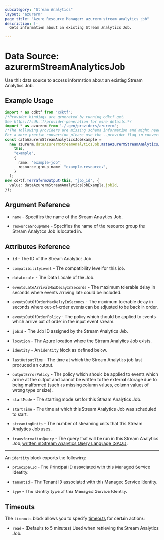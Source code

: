 ```yaml
---
subcategory: "Stream Analytics"
layout: "azurerm"
page_title: "Azure Resource Manager: azurerm_stream_analytics_job"
description: |-
  Gets information about an existing Stream Analytics Job.

---
```


# Data Source: azurermStreamAnalyticsJob

Use this data source to access information about an existing Stream Analytics Job.

## Example Usage

```typescript
import * as cdktf from "cdktf";
/*Provider bindings are generated by running cdktf get.
See https://cdk.tf/provider-generation for more details.*/
import * as azurerm from "./.gen/providers/azurerm";
/*The following providers are missing schema information and might need manual adjustments to synthesize correctly: azurerm.
For a more precise conversion please use the --provider flag in convert.*/
const dataAzurermStreamAnalyticsJobExample =
  new azurerm.dataAzurermStreamAnalyticsJob.DataAzurermStreamAnalyticsJob(
    this,
    "example",
    {
      name: "example-job",
      resource_group_name: "example-resources",
    }
  );
new cdktf.TerraformOutput(this, "job_id", {
  value: dataAzurermStreamAnalyticsJobExample.jobId,
});

```

## Argument Reference

*   `name` - Specifies the name of the Stream Analytics Job.

*   `resourceGroupName` - Specifies the name of the resource group the Stream Analytics Job is located in.

## Attributes Reference

*   `id` - The ID of the Stream Analytics Job.

*   `compatibilityLevel` - The compatibility level for this job.

*   `dataLocale` - The Data Locale of the Job.

*   `eventsLateArrivalMaxDelayInSeconds` - The maximum tolerable delay in seconds where events arriving late could be included.

*   `eventsOutOfOrderMaxDelayInSeconds` - The maximum tolerable delay in seconds where out-of-order events can be adjusted to be back in order.

*   `eventsOutOfOrderPolicy` - The policy which should be applied to events which arrive out of order in the input event stream.

*   `jobId` - The Job ID assigned by the Stream Analytics Job.

*   `location` - The Azure location where the Stream Analytics Job exists.

*   `identity` - An `identity` block as defined below.

*   `lastOutputTime` - The time at which the Stream Analytics job last produced an output.

*   `outputErrorPolicy` - The policy which should be applied to events which arrive at the output and cannot be written to the external storage due to being malformed (such as missing column values, column values of wrong type or size).

*   `startMode` - The starting mode set for this Stream Analytics Job.

*   `startTime` - The time at which this Stream Analytics Job was scheduled to start.

*   `streamingUnits` - The number of streaming units that this Stream Analytics Job uses.

*   `transformationQuery` - The query that will be run in this Stream Analytics Job, [written in Stream Analytics Query Language (SAQL)](https://msdn.microsoft.com/library/azure/dn834998).

***

An `identity` block exports the following:

*   `principalId` - The Principal ID associated with this Managed Service Identity.

*   `tenantId` - The Tenant ID associated with this Managed Service Identity.

*   `type` - The identity type of this Managed Service Identity.

## Timeouts

The `timeouts` block allows you to specify [timeouts](https://www.terraform.io/language/resources/syntax#operation-timeouts) for certain actions:

* `read` - (Defaults to 5 minutes) Used when retrieving the Stream Analytics Job.
